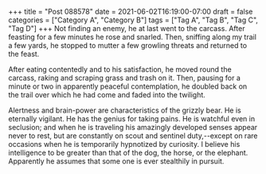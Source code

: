 +++
title = "Post 088578"
date = 2021-06-02T16:19:00-07:00
draft = false
categories = ["Category A", "Category B"]
tags = ["Tag A", "Tag B", "Tag C", "Tag D"]
+++
Not finding an enemy, he at last went to the carcass. After feasting for a few minutes he rose and snarled. Then, sniffing along my trail a few yards, he stopped to mutter a few growling threats and returned to the feast.

After eating contentedly and to his satisfaction, he moved round the carcass, raking and scraping grass and trash on it. Then, pausing for a minute or two in apparently peaceful contemplation, he doubled back on the trail over which he had come and faded into the twilight.

Alertness and brain-power are characteristics of the grizzly bear. He is eternally vigilant. He has the genius for taking pains. He is watchful even in seclusion; and when he is traveling his amazingly developed senses appear never to rest, but are constantly on scout and sentinel duty,--except on rare occasions when he is temporarily hypnotized by curiosity. I believe his intelligence to be greater than that of the dog, the horse, or the elephant. Apparently he assumes that some one is ever stealthily in pursuit.
